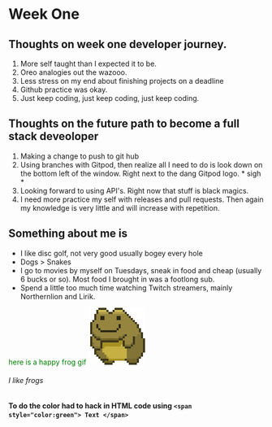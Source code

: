 # Week One

## Thoughts on week one developer journey. 
 
1. More self taught than I expected it to be.
2. Oreo analogies out the wazooo.
3. Less stress on my end about finishing projects on a deadline 
4. Github practice was okay. 
5. Just keep coding, just keep coding, just keep coding. 

## Thoughts on the future path to become a full stack deveoloper
1. Making a change to push to git hub
2. Using branches with Gitpod, then realize all I need to do is look down on the bottom left  of the window. Right next to the dang Gitpod logo. \* sigh \*
3. Looking forward to using API's. Right now that stuff is black magics. 
4. I need more practice my self with releases and pull requests. Then again my knowledge is very little and will increase with repetition. 

## Something about me is 
* I like disc golf, not very good usually bogey every hole
* Dogs > Snakes
* I go to movies by myself on Tuesdays, sneak in food and cheap (usually 6 bucks or so). Most food I brought in was a footlong sub.
* Spend a little too much time watching Twitch streamers, mainly Northernlion and Lirik. 

<span style="color:green"> here is a happy frog gif</span>
![Spinning frog](/img/bigfrog.gif)
###### I like frogs

#### To do the color had to hack in HTML code using ```<span style="color:green"> Text </span>``` 
